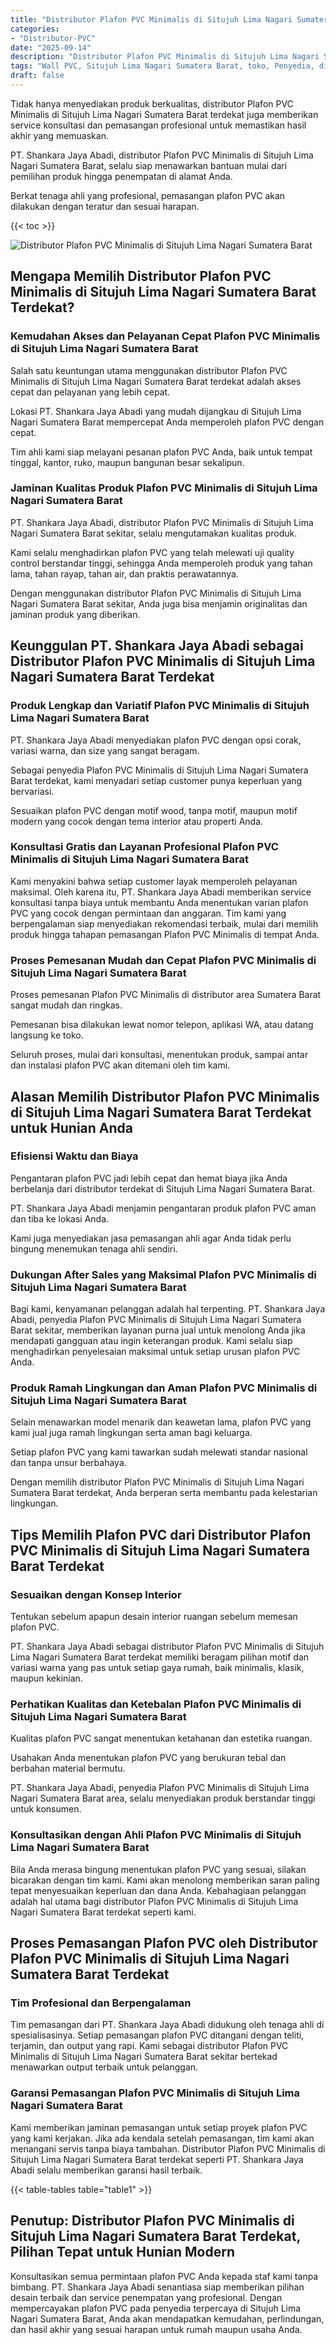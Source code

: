 ```yaml
---
title: "Distributor Plafon PVC Minimalis di Situjuh Lima Nagari Sumatera Barat"
categories: 
- "Distributor-PVC"
date: "2025-09-14"
description: "Distributor Plafon PVC Minimalis di Situjuh Lima Nagari Sumatera Barat bagi tempat tinggal, office, dan ritel. Material berkualitas, pilihan motif, variasi warna menarik, beserta layanan instalasi dikerjakan oleh tim profesional serta jaminan resmi!|Servis penyediaan Plafon PVC Minimalis di Situjuh Lima Nagari Sumatera Barat untuk kebutuhan rumah, office, maupun gerai, dengan panel terbaik dan instalasi oleh tenaga ahli berpengalaman serta jaminan resmi.|Solusi Plafon PVC Minimalis di Situjuh Lima Nagari Sumatera Barat yang terbukti untuk rumah, kantor, dan ritel, dengan panel terbaik dan penempatan dikerjakan oleh teknisi berpengalaman serta jaminan resmi.|Distribusi Plafon PVC Minimalis di Situjuh Lima Nagari Sumatera Barat bagi hunian, kantor, serta ritel, beserta panel berkualitas dan penempatan oleh tenaga ahli profesional, lengkap dengan garansi resmi.}"
tags: "Wall PVC, Situjuh Lima Nagari Sumatera Barat, toko, Penyedia, distributor"
draft: false
---
```


Tidak hanya menyediakan produk berkualitas, distributor Plafon PVC Minimalis di Situjuh Lima Nagari Sumatera Barat terdekat juga memberikan service konsultasi dan pemasangan profesional untuk memastikan hasil akhir yang memuaskan.

PT. Shankara Jaya Abadi, distributor Plafon PVC Minimalis di Situjuh Lima Nagari Sumatera Barat, selalu siap menawarkan bantuan mulai dari pemilihan produk hingga penempatan di alamat Anda.

Berkat tenaga ahli yang profesional, pemasangan plafon PVC akan dilakukan dengan teratur dan sesuai harapan.

{{< toc >}}

![Distributor Plafon PVC Minimalis di Situjuh Lima Nagari Sumatera Barat](/images/Distributor-PVC/Distributor-Plafon-PVC-Minimalis-di-Situjuh-Lima-Nagari-Sumatera-Barat.png)


## Mengapa Memilih Distributor Plafon PVC Minimalis di Situjuh Lima Nagari Sumatera Barat Terdekat?

### Kemudahan Akses dan Pelayanan Cepat Plafon PVC Minimalis di Situjuh Lima Nagari Sumatera Barat

Salah satu keuntungan utama menggunakan distributor Plafon PVC Minimalis di Situjuh Lima Nagari Sumatera Barat terdekat adalah akses cepat dan pelayanan yang lebih cepat.

Lokasi PT. Shankara Jaya Abadi yang mudah dijangkau di Situjuh Lima Nagari Sumatera Barat mempercepat Anda memperoleh plafon PVC dengan cepat.

Tim ahli kami siap melayani pesanan plafon PVC Anda, baik untuk tempat tinggal, kantor, ruko, maupun bangunan besar sekalipun.

### Jaminan Kualitas Produk Plafon PVC Minimalis di Situjuh Lima Nagari Sumatera Barat

PT. Shankara Jaya Abadi, distributor Plafon PVC Minimalis di Situjuh Lima Nagari Sumatera Barat sekitar, selalu mengutamakan kualitas produk.

Kami selalu menghadirkan plafon PVC yang telah melewati uji quality control berstandar tinggi, sehingga Anda memperoleh produk yang tahan lama, tahan rayap, tahan air, dan praktis perawatannya.

Dengan menggunakan distributor Plafon PVC Minimalis di Situjuh Lima Nagari Sumatera Barat sekitar, Anda juga bisa menjamin originalitas dan jaminan produk yang diberikan.

## Keunggulan PT. Shankara Jaya Abadi sebagai Distributor Plafon PVC Minimalis di Situjuh Lima Nagari Sumatera Barat Terdekat

### Produk Lengkap dan Variatif Plafon PVC Minimalis di Situjuh Lima Nagari Sumatera Barat

PT. Shankara Jaya Abadi menyediakan plafon PVC dengan opsi corak, variasi warna, dan size yang sangat beragam.

Sebagai penyedia Plafon PVC Minimalis di Situjuh Lima Nagari Sumatera Barat terdekat, kami menyadari setiap customer punya keperluan yang bervariasi.

Sesuaikan plafon PVC dengan motif wood, tanpa motif, maupun motif modern yang cocok dengan tema interior atau properti Anda.

### Konsultasi Gratis dan Layanan Profesional Plafon PVC Minimalis di Situjuh Lima Nagari Sumatera Barat

Kami menyakini bahwa setiap customer layak memperoleh pelayanan maksimal. Oleh karena itu, PT. Shankara Jaya Abadi memberikan service konsultasi tanpa biaya untuk membantu Anda menentukan varian plafon PVC yang cocok dengan permintaan dan anggaran. Tim kami yang berpengalaman siap menyediakan rekomendasi terbaik, mulai dari memilih produk hingga tahapan pemasangan Plafon PVC Minimalis di tempat Anda.

### Proses Pemesanan Mudah dan Cepat Plafon PVC Minimalis di Situjuh Lima Nagari Sumatera Barat

Proses pemesanan Plafon PVC Minimalis di distributor area Sumatera Barat sangat mudah dan ringkas.

Pemesanan bisa dilakukan lewat nomor telepon, aplikasi WA, atau datang langsung ke toko.

Seluruh proses, mulai dari konsultasi, menentukan produk, sampai antar dan instalasi plafon PVC akan ditemani oleh tim kami.

## Alasan Memilih Distributor Plafon PVC Minimalis di Situjuh Lima Nagari Sumatera Barat Terdekat untuk Hunian Anda

### Efisiensi Waktu dan Biaya

Pengantaran plafon PVC jadi lebih cepat dan hemat biaya jika Anda berbelanja dari distributor terdekat di Situjuh Lima Nagari Sumatera Barat.

PT. Shankara Jaya Abadi menjamin pengantaran produk plafon PVC aman dan tiba ke lokasi Anda.

Kami juga menyediakan jasa pemasangan ahli agar Anda tidak perlu bingung menemukan tenaga ahli sendiri.

### Dukungan After Sales yang Maksimal Plafon PVC Minimalis di Situjuh Lima Nagari Sumatera Barat

Bagi kami, kenyamanan pelanggan adalah hal terpenting. PT. Shankara Jaya Abadi, penyedia Plafon PVC Minimalis di Situjuh Lima Nagari Sumatera Barat sekitar, memberikan layanan purna jual untuk menolong Anda jika mendapati gangguan atau ingin keterangan produk. Kami selalu siap menghadirkan penyelesaian maksimal untuk setiap urusan plafon PVC Anda.

### Produk Ramah Lingkungan dan Aman Plafon PVC Minimalis di Situjuh Lima Nagari Sumatera Barat

Selain menawarkan model menarik dan keawetan lama, plafon PVC yang kami jual juga ramah lingkungan serta aman bagi keluarga.

Setiap plafon PVC yang kami tawarkan sudah melewati standar nasional dan tanpa unsur berbahaya.

Dengan memilih distributor Plafon PVC Minimalis di Situjuh Lima Nagari Sumatera Barat terdekat, Anda berperan serta membantu pada kelestarian lingkungan.

## Tips Memilih Plafon PVC dari Distributor Plafon PVC Minimalis di Situjuh Lima Nagari Sumatera Barat Terdekat

### Sesuaikan dengan Konsep Interior

Tentukan sebelum apapun desain interior ruangan sebelum memesan plafon PVC.

PT. Shankara Jaya Abadi sebagai distributor Plafon PVC Minimalis di Situjuh Lima Nagari Sumatera Barat terdekat memiliki beragam pilihan motif dan variasi warna yang pas untuk setiap gaya rumah, baik minimalis, klasik, maupun kekinian.

### Perhatikan Kualitas dan Ketebalan Plafon PVC Minimalis di Situjuh Lima Nagari Sumatera Barat

Kualitas plafon PVC sangat menentukan ketahanan dan estetika ruangan.

Usahakan Anda menentukan plafon PVC yang berukuran tebal dan berbahan material bermutu.

PT. Shankara Jaya Abadi, penyedia Plafon PVC Minimalis di Situjuh Lima Nagari Sumatera Barat area, selalu menyediakan produk berstandar tinggi untuk konsumen.

### Konsultasikan dengan Ahli Plafon PVC Minimalis di Situjuh Lima Nagari Sumatera Barat

Bila Anda merasa bingung menentukan plafon PVC yang sesuai, silakan bicarakan dengan tim kami. Kami akan menolong memberikan saran paling tepat menyesuaikan keperluan dan dana Anda. Kebahagiaan pelanggan adalah hal utama bagi distributor Plafon PVC Minimalis di Situjuh Lima Nagari Sumatera Barat terdekat seperti kami.

## Proses Pemasangan Plafon PVC oleh Distributor Plafon PVC Minimalis di Situjuh Lima Nagari Sumatera Barat Terdekat

### Tim Profesional dan Berpengalaman

Tim pemasangan dari PT. Shankara Jaya Abadi didukung oleh tenaga ahli di spesialisasinya. Setiap pemasangan plafon PVC ditangani dengan teliti, terjamin, dan output yang rapi. Kami sebagai distributor Plafon PVC Minimalis di Situjuh Lima Nagari Sumatera Barat sekitar bertekad menawarkan output terbaik untuk pelanggan.

### Garansi Pemasangan Plafon PVC Minimalis di Situjuh Lima Nagari Sumatera Barat

Kami memberikan jaminan pemasangan untuk setiap proyek plafon PVC yang kami kerjakan. Jika ada kendala setelah pemasangan, tim kami akan menangani servis tanpa biaya tambahan. Distributor Plafon PVC Minimalis di Situjuh Lima Nagari Sumatera Barat terdekat seperti PT. Shankara Jaya Abadi selalu memberikan garansi hasil terbaik.

{{< table-tables table="table1" >}}

## Penutup: Distributor Plafon PVC Minimalis di Situjuh Lima Nagari Sumatera Barat Terdekat, Pilihan Tepat untuk Hunian Modern

Konsultasikan semua permintaan plafon PVC Anda kepada staf kami tanpa bimbang. PT. Shankara Jaya Abadi senantiasa siap memberikan pilihan desain terbaik dan service penempatan yang profesional. Dengan mempercayakan plafon PVC pada penyedia terpercaya di Situjuh Lima Nagari Sumatera Barat, Anda akan mendapatkan kemudahan, perlindungan, dan hasil akhir yang sesuai harapan untuk rumah maupun usaha Anda.